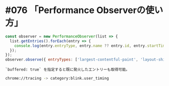 # #076 「Performance Observerの使い方」

```javascript
const observer = new PerformanceObserver(list => {
  list.getEntries().forEach(entry => {
    console.log(entry.entryType, entry.name ?? entry.id, entry.startTime);
  });
});
observer.observe({ entryTypes: ['largest-contentful-paint', 'layout-shift'], buffered: true });
```

```text
`buffered: true` を指定すると既に発火したエントリーも取得可能。
```

```bash
chrome://tracing -> category:blink.user_timing
```
